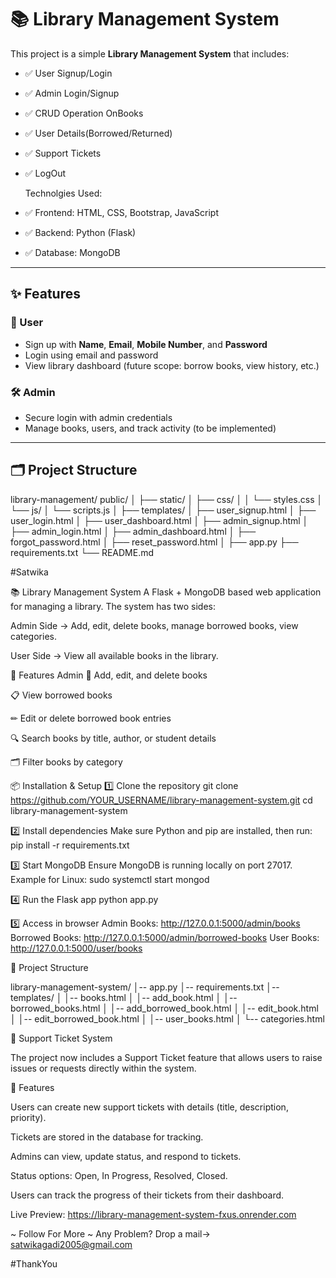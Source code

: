# 📚 Library Management System

This project is a simple **Library Management System** that includes:

- ✅ User Signup/Login
- ✅ Admin Login/Signup
- ✅ CRUD Operation OnBooks
- ✅ User Details(Borrowed/Returned)
- ✅ Support Tickets
- ✅ LogOut

  Technolgies Used:
- ✅ Frontend: HTML, CSS, Bootstrap, JavaScript
- ✅ Backend: Python (Flask)
- ✅ Database: MongoDB

---

## ✨ Features

### 👤 User
- Sign up with **Name**, **Email**, **Mobile Number**, and **Password**
- Login using email and password
- View library dashboard (future scope: borrow books, view history, etc.)

### 🛠️ Admin
- Secure login with admin credentials
- Manage books, users, and track activity (to be implemented)

---

## 🗂️ Project Structure

library-management/
public/
│
├── static/
│ ├── css/
│ │ └── styles.css
│ └── js/
│ └── scripts.js
│
├── templates/
│ ├── user_signup.html
│ ├── user_login.html
│ ├── user_dashboard.html
│ ├── admin_signup.html
│ ├── admin_login.html
│ ├── admin_dashboard.html
│ ├── forgot_password.html
│ ├── reset_password.html
│
├── app.py
├── requirements.txt
└── README.md


#Satwika

📚 Library Management System
A Flask + MongoDB based web application for managing a library.
The system has two sides:

Admin Side → Add, edit, delete books, manage borrowed books, view categories.

User Side → View all available books in the library.

🚀 Features
Admin
📖 Add, edit, and delete books

📋 View borrowed books

✏ Edit or delete borrowed book entries

🔍 Search books by title, author, or student details

🗂 Filter books by category


📦 Installation & Setup
1️⃣ Clone the repository
    git clone https://github.com/YOUR_USERNAME/library-management-system.git
    cd library-management-system
    
2️⃣ Install dependencies
    Make sure Python and pip are installed, then run:
      pip install -r requirements.txt
      
3️⃣ Start MongoDB
Ensure MongoDB is running locally on port 27017.
Example for Linux:
    sudo systemctl start mongod
    
4️⃣ Run the Flask app
      python app.py

5️⃣ Access in browser
    Admin Books: http://127.0.0.1:5000/admin/books
    Borrowed Books: http://127.0.0.1:5000/admin/borrowed-books
    User Books: http://127.0.0.1:5000/user/books
    
📂 Project Structure

library-management-system/
│-- app.py
│-- requirements.txt
│-- templates/
│   │-- books.html
│   │-- add_book.html
│   │-- borrowed_books.html
│   │-- add_borrowed_book.html
│   │-- edit_book.html
│   │-- edit_borrowed_book.html
│   │-- user_books.html
│   └-- categories.html


🎫 Support Ticket System

The project now includes a Support Ticket feature that allows users to raise issues or requests directly within the system.

🔹 Features

Users can create new support tickets with details (title, description, priority).

Tickets are stored in the database for tracking.

Admins can view, update status, and respond to tickets.

Status options: Open, In Progress, Resolved, Closed.

Users can track the progress of their tickets from their dashboard.

Live Preview: https://library-management-system-fxus.onrender.com

~ Follow For More
~ Any Problem? Drop a mail-> satwikagadi2005@gmail.com

#ThankYou


